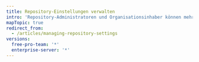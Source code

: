 ```yaml
---
title: Repository-Einstellungen verwalten
intro: 'Repository-Administratoren und Organisationsinhaber können mehrere Einstellungen ändern, beispielsweise die Namen und die Inhaberschaft eines Repositorys und die Sichtbarkeit (privat oder öffentlich) eines Repositorys. Sie können ein Repository auch löschen.'
mapTopic: true
redirect_from:
  - /articles/managing-repository-settings
versions:
  free-pro-team: '*'
  enterprise-server: '*'
---
```


